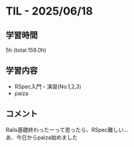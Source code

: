 # TIL - 2025/06/18

## 学習時間
5h (total:159.0h)

## 学習内容
- RSpec入門・演習(No.1,2,3)
- paiza

## コメント
Rails基礎終わったーって思ったら、RSpec難しい…<br>
あ、今日からpaiza始めました
